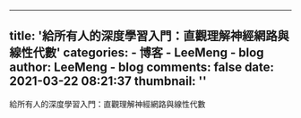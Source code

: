 
---
title: '給所有人的深度學習入門：直觀理解神經網路與線性代數'
categories: 
    - 博客
    - LeeMeng - blog
author: LeeMeng - blog
comments: false
date: 2021-03-22 08:21:37
thumbnail: ''
---

<div>   
給所有人的深度學習入門：直觀理解神經網路與線性代數  
</div>
            